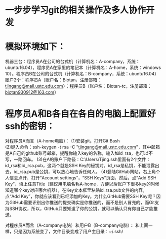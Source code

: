 # 一步步学习git的相关操作及多人协作开发
# 模拟环境如下：
机器三台：程序员A在公司的台式机（计算机名：A-company，系统：ubuntu16.04），程序员A在家里的笔记本（计算机名：A-home，系统：windows 10）。程序员B在公司的台式机（计算机名：B-company，系统：ubuntu16.04）
账户2个：程序员A（账户名：Biotan，注册邮箱：tjingang@mail.ustc.edu.com）；程序员B（账户名：Biotan-tc，注册邮箱：biotan930912@163.com）

# 程序员A和B各自在各自的电脑上配置好ssh的密钥： 
对程序员A而言（A-home电脑）：
(1)安装git，打开Git Bash  
(2)键入命令：ssh-keygen -t rsa -C "tjingang@mail.ustc.edu.com"，其中邮箱是A自己的github账号邮箱，提醒你输入key的名称，输入如id_rsa，也可以不写，一路回车。
(3)在A的账户下路径：C:\Users\Tjing\.ssh里面有2个文件：id_rsa和id_rsa.pub，这两个就是SSH Key的秘钥对，id_rsa是私钥，不能泄露出去，id_rsa.pub是公钥，可以放心地告诉任何人。
(4)登陆GitHub网站，右上角个人信息点开，打开“Account settings”，“SSH Keys”页面，然后，点“Add SSH Key”，填上任意Title（建议用电脑名称A-home，方便以后账户下很多key的时候知道哪个key对应哪台机器），在Key文本框里粘贴id_rsa.pub文件的内容，点“Add Key”，你就应该看到已经添加的Key。为什么GitHub需要SSH Key呢？因为GitHub需要识别出你推送的提交确实是你推送的，而不是别人冒充的，而Git支持SSH协议，所以，GitHub只要知道了你的公钥，就可以确认只有你自己才能推送。

对程序员A而言（A-company电脑）和用户B（B-company电脑）：
和上面一样，只是因为系统变了，文件目录变成了用户主目录：~/.ssh/
